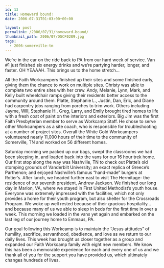 ```yaml
---
id: 13
title: Homeward bound!
date: 2006-07-31T01:03:00+00:00

layout: post
permalink: /2006/07/31/homeward-bound/
thumbnail_path: 2006/07/DSCF0289.jpg
tags:
  - 2006-somerville-tn
---
```

We’re in the car on the ride back to PA from our hard week of service. Van #1 just finished six energy drinks and we’re partying harder, longer, and faster. OH YEAAAH. This brings us to the home stretch&#8230;

All the Faith Workcampers finished up their sites and some finished early, giving them the chance to work on multiple sites. Christy was able to complete two entire sites with her crew. Andy, Melanie, Lynn, Mark, and Kelly built wheelchair ramps giving their residents better access to the community around them. Platte, Stephanie L., Justin, Dan, Eric, and Diane had carpentry jobs ranging from porches to trim work. Others including Jayme, Will, Stephanie H., Greg, Larry, and Emily brought tired homes to life with a fresh coat of paint on the interiors and exteriors. Big Jim was the first Faith Presbyterian member to serve as Workcamp Staff. He chose to serve other Workcampers as a site coach, who is responsible for troubleshooting at a number of project sites. Overall the White Gold Workcampers volunteered nearly 11,000 hours of their time to the community of Somerville, TN and worked on 56 different homes.

Saturday morning we packed up our bags, swept the classrooms we had been sleeping in, and loaded back into the vans for our 16 hour trek home. Our first stop along the way was Nashville, TN to check out Platte’s old stomping grounds of Vanderbilt University; an exact replica of Greece’s Parthenon; and enjoyed Nashville’s famous “hand-made” burgers at Rotier’s. After lunch, we headed further east to visit The Hermitage- the residence of our seventh president, Andrew Jackson. We finished our long day in Marion, VA, where we stayed in First United Methodist’s youth house. Everyone was extremely impressed with the facilities, which not only provides a home for their youth program, but also shelter for the Crossroads Program. We woke up well rested because of their gracious hospitality&#8230; and because many of us we able to sleep in beds for the first time in over a week. This morning we loaded in the vans yet again and embarked on the last leg of our journey home to Emmaus, PA.

Our goal following this Workcamp is to maintain the “Jesus attitudes” of humility, sacrifice, servanthood, obedience, and love as we return to our daily lives. This week has brought us closer together as a group and expanded our Faith Workcamp family with eight new members. We know this has been a memorable experience for each and every one of us and we thank all of you for the support you have provided us, which ultimately changes hundreds of lives.